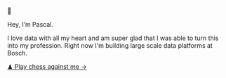 🐼

Hey, I’m Pascal.

I love data with all my heart and am super glad that I was able to turn this into my profession. 
Right now I'm building large scale data platforms at Bosch. 

[♟ Play chess against me &rarr;](https://www.chess.com/member/milotas) <br />
